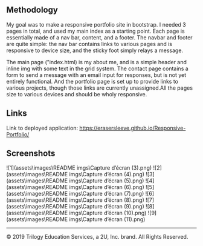 ## Methodology

My goal was to make a responsive portfolio site in bootstrap. I needed 3 pages in total, and used my main index as a starting point. Each page is essentially made of a nav bar, content, and a footer. The navbar and footer are quite simple: the nav bar contains links to various pages and is responsive to device size, and the sticky foot simply relays a message.

The main page ("index.html) is my about me, and is a simple header and inline img with some text in the grid system. The contact page contains a form to send a message with an email input for responses, but is not yet entirely functional. And the portfolio page is set up to provide links to various projects, though those links are currently unassigned.All the pages size to various devices and should be wholy responsive. 

## Links

Link to deployed application: https://erasersleeve.github.io/Responsive-Portfolio/

## Screenshots


![1](assets\images\README imgs\Capture d’écran (3).png)
![2](assets\images\README imgs\Capture d’écran (4).png)
![3](assets\images\README imgs\Capture d’écran (5).png)
![4](assets\images\README imgs\Capture d’écran (6).png)
![5](assets\images\README imgs\Capture d’écran (7).png)
![6](assets\images\README imgs\Capture d’écran (8).png)
![7](assets\images\README imgs\Capture d’écran (9).png)
![8](assets\images\README imgs\Capture d’écran (10).png)
![9](assets\images\README imgs\Capture d’écran (11).png)








- - -

© 2019 Trilogy Education Services, a 2U, Inc. brand. All Rights Reserved.
